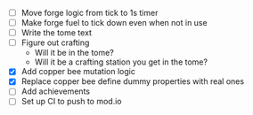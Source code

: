 * [ ] Move forge logic from tick to 1s timer
* [ ] Make forge fuel to tick down even when not in use
* [ ] Write the tome text
* [ ] Figure out crafting
    * Will it be in the tome?
    * Will it be a crafting station you get in the tome?
* [x] Add copper bee mutation logic
* [x] Replace copper bee define dummy properties with real ones
* [ ] Add achievements
* [ ] Set up CI to push to mod.io